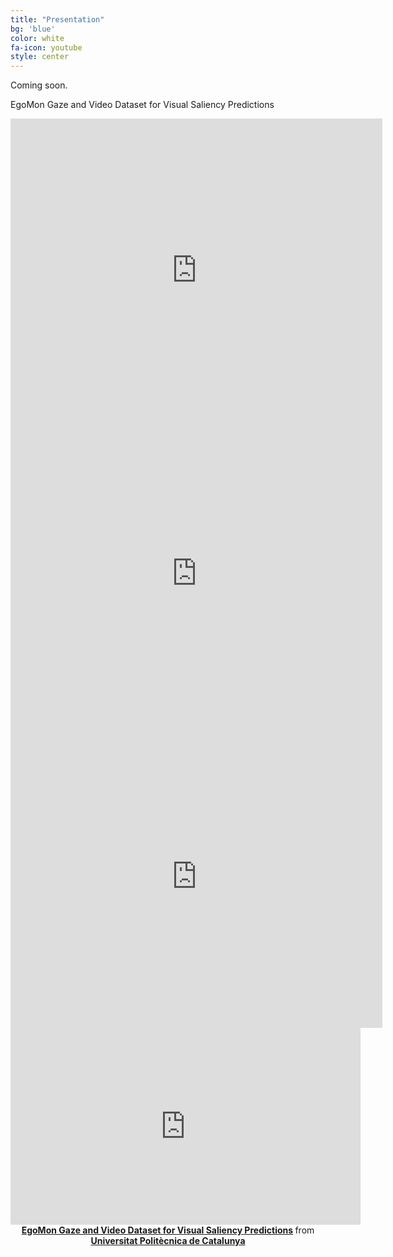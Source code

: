 ```yaml
---
title: "Presentation"
bg: 'blue'
color: white
fa-icon: youtube
style: center
---
```


Coming soon.

EgoMon Gaze and Video Dataset for Visual Saliency Predictions
<iframe width="595" height="485" src="https://www.youtube.com/watch?v=UTomFStk1Cw" frameborder="0" allow="autoplay; encrypted-media" allowfullscreen></iframe>

<iframe width="595" height="485" src="https://www.youtube.com/watch?v=zPonioDYnoY" frameborder="0" allow="autoplay; encrypted-media" allowfullscreen></iframe>

<iframe width="595" height="485" src="https://www.youtube.com/watch?v=NzWizk3e4MM" frameborder="0" allow="autoplay; encrypted-media" allowfullscreen></iframe>

<center>
<iframe width="560" height="315" src="https://www.youtube.com/watch?v=UTomFStk1Cw" frameborder="0" allow="autoplay; encrypted-media" allowfullscreen></iframe> <div style="margin-bottom:5px"> <strong> <a href="http://imatge-upc.github.io/egocentric-2016-saliency/" title="EgoMon" target="_blank">EgoMon Gaze and Video Dataset for Visual Saliency Predictions</a> </strong> from <strong><a href="https://www.upc.edu/en" target="_blank">Universitat Politècnica de Catalunya</a></strong> </div>
</center>
